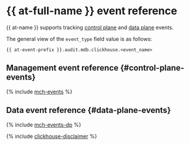 # {{ at-full-name }} event reference

{{ at-name }} supports tracking [control plane](../audit-trails/concepts/format.md) and [data plane](../audit-trails/concepts/format-data-plane.md) events.

The general view of the `event_type` field value is as follows:

```text
{{ at-event-prefix }}.audit.mdb.clickhouse.<event_name>
```

## Management event reference {#control-plane-events}

{% include [mch-events](../_includes/audit-trails/events/mch-events.md) %}

## Data event reference {#data-plane-events}

{% include [mch-events-dp](../_includes/audit-trails/events/mch-events-dp.md) %}

{% include [clickhouse-disclaimer](../_includes/clickhouse-disclaimer.md) %}
